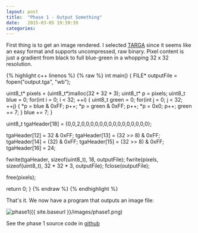 ```yaml
---
layout: post
title:  "Phase 1 - Output Something"
date:   2015-03-05 19:39:39
categories:
---
```

First thing is to get an image rendered. I selected [TARGA][TARGA] since it seems like an easy format and supports uncompressed, raw binary. Pixel content is just a gradient from black to full blue-green in a whopping 32 x 32 resolution.

{% highlight c++ linenos %}
{% raw %}
int main() {
  FILE* outputFile = fopen("output.tga", "wb");

  uint8_t* pixels = (uint8_t*)malloc(32 * 32 * 3);
  uint8_t* p = pixels;
  uint8_t blue = 0;
  for(int i = 0; i < 32; ++i) {
    uint8_t green = 0;
    for(int j = 0; j < 32; ++j) {
      *p = blue & 0xFF; p++;
      *p = green & 0xFF; p++;
      *p = 0x0; p++;
      green += 7;
    }
    blue += 7;
  }

  uint8_t tgaHeader[18] = {0,0,2,0,0,0,0,0,0,0,0,0,0,0,0,0,0,0};

  tgaHeader[12] = 32 & 0xFF;
  tgaHeader[13] = (32 >> 8) & 0xFF;
  tgaHeader[14] = (32) & 0xFF; 
  tgaHeader[15] = (32 >> 8) & 0xFF;
  tgaHeader[16] = 24; 
  
  fwrite(tgaHeader, sizeof(uint8_t), 18, outputFile);
  fwrite(pixels, sizeof(uint8_t), 32 * 32 * 3, outputFile);
  fclose(outputFile);

  free(pixels);

  return 0;
}
{% endraw %}
{% endhighlight %}

That's it. We now have a program that outputs an image file:

![phase1]({{ site.baseurl }}/images/phase1.png)

See the phase 1 source code in [github][phase1]

[phase1]:      https://github.com/uhef/mytracer/tree/phase-1
[TARGA]:       http://en.wikipedia.org/wiki/Truevision_TGA
